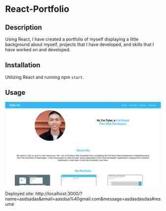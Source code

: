 # React-Portfolio

## Description
Using React, I have created a portfolio of myself displaying a little background about myself, projects that I have developed, and skills that I have worked on and developed. 

## Installation
Utilizing React and running npm `start`.

## Usage 
![ScreenShot](screenshot.png?raw=true "ReactHomePage")

Deployed site: http://localhost:3000/?name=asdsadas&email=aasdsa%40gmail.com&message=asdasdasdas#resume

